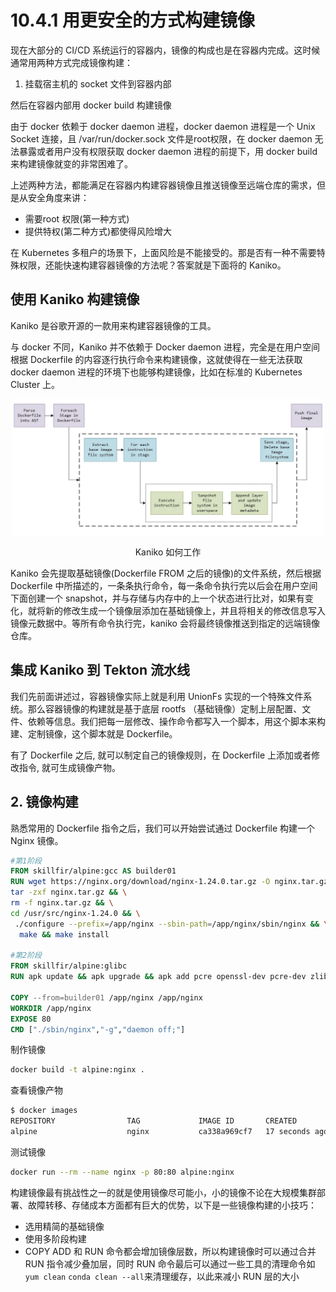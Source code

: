 # 10.4.1 用更安全的方式构建镜像

现在大部分的 CI/CD 系统运行的容器内，镜像的构成也是在容器内完成。这时候通常用两种方式完成镜像构建：


1. 挂载宿主机的 socket 文件到容器内部

然后在容器内部用 docker build 构建镜像

由于 docker 依赖于 docker daemon 进程，docker daemon 进程是一个 Unix Socket 连接，且 /var/run/docker.sock 文件是root权限，在 docker daemon 无法暴露或者用户没有权限获取 docker daemon 进程的前提下，用 docker build 来构建镜像就变的非常困难了。

上述两种方法，都能满足在容器内构建容器镜像且推送镜像至远端仓库的需求，但是从安全角度来讲：
- 需要root 权限(第一种方式)
- 提供特权(第二种方式)都使得风险增大

在 Kubernetes 多租户的场景下，上面风险是不能接受的。那是否有一种不需要特殊权限，还能快速构建容器镜像的方法呢？答案就是下面将的 Kaniko。

## 使用 Kaniko 构建镜像

Kaniko 是谷歌开源的一款用来构建容器镜像的工具。

与 docker 不同，Kaniko 并不依赖于 Docker daemon 进程，完全是在用户空间根据 Dockerfile 的内容逐行执行命令来构建镜像，这就使得在一些无法获取 docker daemon 进程的环境下也能够构建镜像，比如在标准的 Kubernetes Cluster 上。

<div  align="center">
	<img src="../assets/kaniko.png" width = "500"  align=center />
	<p>Kaniko 如何工作</p>
</div>

Kaniko 会先提取基础镜像(Dockerfile FROM 之后的镜像)的文件系统，然后根据 Dockerfile 中所描述的，一条条执行命令，每一条命令执行完以后会在用户空间下面创建一个 snapshot，并与存储与内存中的上一个状态进行比对，如果有变化，就将新的修改生成一个镜像层添加在基础镜像上，并且将相关的修改信息写入镜像元数据中。等所有命令执行完，kaniko 会将最终镜像推送到指定的远端镜像仓库。


## 集成 Kaniko 到 Tekton 流水线


我们先前面讲述过，容器镜像实际上就是利用 UnionFs 实现的一个特殊文件系统。那么容器镜像的构建就是基于底层 rootfs （基础镜像）定制上层配置、文件、依赖等信息。我们把每一层修改、操作命令都写入一个脚本，用这个脚本来构建、定制镜像，这个脚本就是 Dockerfile。

有了 Dockerfile 之后, 就可以制定自己的镜像规则，在 Dockerfile 上添加或者修改指令, 就可生成镜像产物。


## 2. 镜像构建

熟悉常用的 Dockerfile 指令之后，我们可以开始尝试通过 Dockerfile 构建一个 Nginx 镜像。

```dockerfile
#第1阶段
FROM skillfir/alpine:gcc AS builder01
RUN wget https://nginx.org/download/nginx-1.24.0.tar.gz -O nginx.tar.gz && \
tar -zxf nginx.tar.gz && \
rm -f nginx.tar.gz && \
cd /usr/src/nginx-1.24.0 && \
 ./configure --prefix=/app/nginx --sbin-path=/app/nginx/sbin/nginx && \
  make && make install
  
#第2阶段
FROM skillfir/alpine:glibc
RUN apk update && apk upgrade && apk add pcre openssl-dev pcre-dev zlib-dev 

COPY --from=builder01 /app/nginx /app/nginx
WORKDIR /app/nginx
EXPOSE 80
CMD ["./sbin/nginx","-g","daemon off;"]
```
制作镜像
```bash
docker build -t alpine:nginx .
```
查看镜像产物
```bash
$ docker images 
REPOSITORY                TAG             IMAGE ID       CREATED          SIZE
alpine                    nginx           ca338a969cf7   17 seconds ago   23.4MB
```

测试镜像
```bash
docker run --rm --name nginx -p 80:80 alpine:nginx
```

构建镜像最有挑战性之一的就是使用镜像尽可能小，小的镜像不论在大规模集群部署、故障转移、存储成本方面都有巨大的优势，以下是一些镜像构建的小技巧：
* 选用精简的基础镜像
* 使用多阶段构建
* COPY ADD 和 RUN 命令都会增加镜像层数，所以构建镜像时可以通过合并 RUN 指令减少叠加层，同时 RUN 命令最后可以通过一些工具的清理命令如`yum clean` `conda clean --all`来清理缓存，以此来减小 RUN 层的大小

